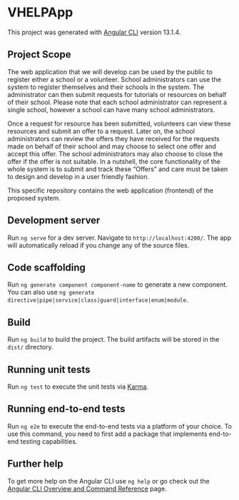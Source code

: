 # VHELPApp

This project was generated with [Angular CLI](https://github.com/angular/angular-cli) version 13.1.4.

## Project Scope
The web application that we will develop can be used by the public to register  either a school or a volunteer. School administrators can use the system to register themselves and their schools in the system. The administrator can then submit requests for tutorials or resources on behalf of their school. Please note that each school administrator can represent a single school, however a school can have many school administrators.
 
Once a request for resource has been submitted, volunteers can view these resources and submit an offer to a request. Later on, the school administrators can review the offers they have received for the requests made on behalf of their school and may choose to select one offer and accept this offer. The school administrators may also choose to close the offer if the offer is not suitable. In a nutshell, the core functionality of the whole system is to submit and track these “Offers” and care must be taken to design and develop in a user friendly fashion.

This specific repository contains the web application (frontend) of the proposed system.

## Development server

Run `ng serve` for a dev server. Navigate to `http://localhost:4200/`. The app will automatically reload if you change any of the source files.

## Code scaffolding

Run `ng generate component component-name` to generate a new component. You can also use `ng generate directive|pipe|service|class|guard|interface|enum|module`.

## Build

Run `ng build` to build the project. The build artifacts will be stored in the `dist/` directory.

## Running unit tests

Run `ng test` to execute the unit tests via [Karma](https://karma-runner.github.io).

## Running end-to-end tests

Run `ng e2e` to execute the end-to-end tests via a platform of your choice. To use this command, you need to first add a package that implements end-to-end testing capabilities.

## Further help

To get more help on the Angular CLI use `ng help` or go check out the [Angular CLI Overview and Command Reference](https://angular.io/cli) page.
